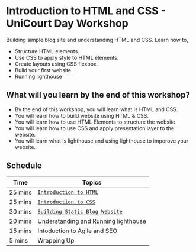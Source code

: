 # Introduction to HTML and CSS - UniCourt Day Workshop

Building simple blog site and understanding HTML and CSS. Learn how to,
   - Structure HTML elements.
   - Use CSS to apply style to HTML elements.
   - Create layouts using CSS flexbox.
   - Build your first website.
   - Running lighthouse

## What will you learn by the end of this workshop?
- By the end of this workshop, you will learn what is HTML and CSS.
- You will learn how to build website using HTML & CSS.
- You will learn how to use HTML Elements to structure the website.
- You will learn how to use CSS and apply presentation layer to the website.
- You will learn what is lighthouse and using lighthouse to imporove your website.

## Schedule

| Time          | Topics
|---------------|-------
| 25 mins       |  [`Introduction to HTML`](html_intro.md)
| 25 mins       |  [`Introduction to CSS`](css_intro.md)
| 30 mins       |  [`Building Static Blog Website`](blog_html_css.md)
| 20 mins       |  Understanding and Running lighthouse
| 15 mins       |  Intoduction to Agile and SEO
| 5 mins        |  Wrapping Up